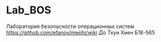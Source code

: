 # Lab_BOS
Лаборатория безопасности операционных систем https://github.com/efanov/mephi/wiki
До Тхуи Хиен
Б18-565

